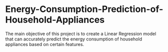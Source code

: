 # Energy-Consumption-Prediction-of-Household-Appliances
The main objective of this project is to create a Linear Regression model that can accurately predict the energy consumption of household appliances based on certain features. 
